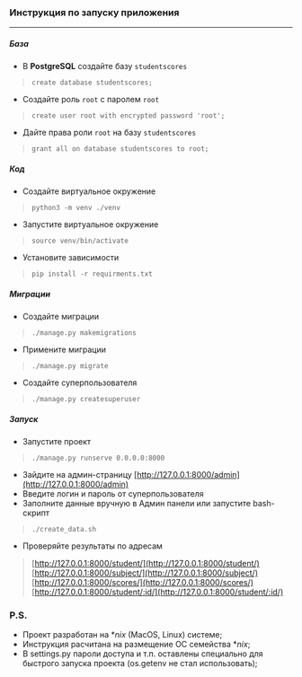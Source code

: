 ### Инструкция по запуску приложения
***

##### База
* В **PostgreSQL** создайте базу ```studentscores```
> ```create database studentscores;``` 

* Создайте роль ```root``` с паролем ```root```
> ```create user root with encrypted password 'root';```

* Дайте права роли ```root``` на базу ```studentscores```
> ```grant all on database studentscores to root;```


##### Код
* Создайте виртуальное окружение
> ```python3 -m venv ./venv```

* Запустите виртуальное окружение
> ```source venv/bin/activate```

* Установите зависимости
> ```pip install -r requirments.txt```

##### Миграции
* Создайте миграции
> ```./manage.py makemigrations```

* Примените миграции
> ```./manage.py migrate```

* Создайте суперпользователя
> ```./manage.py createsuperuser```


##### Запуск
* Запустите проект
> ```./manage.py runserve 0.0.0.0:8000```
* Зайдите на админ-страницу [http://127.0.0.1:8000/admin](http://127.0.0.1:8000/admin)
* Введите логин и пароль от суперпользователя
* Заполните данные вручную в Админ панели или запустите bash-скрипт 
> ```./create_data.sh```
* Проверяйте результаты по адресам
> [http://127.0.0.1:8000/student/](http://127.0.0.1:8000/student/) <br />
> [http://127.0.0.1:8000/subject/](http://127.0.0.1:8000/subject/) <br />
> [http://127.0.0.1:8000/scores/](http://127.0.0.1:8000/scores/) <br />
> [http://127.0.0.1:8000/student/:id/](http://127.0.0.1:8000/student/:id/) <br />

### P.S.
- Проект разработан на **nix* (MacOS, Linux) системе;
- Инструкция расчитана на размещение ОС семейства **nix*;
- В settings.py пароли доступа и т.п. оставлены специально для быстрого запуска проекта (os.getenv не стал использовать);
